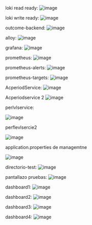 loki read ready: 
![image](https://github.com/user-attachments/assets/205aaab6-65db-4b27-8b95-52c4c49a6206)

loki write ready:
![image](https://github.com/user-attachments/assets/78a58ce0-8dab-4771-a6ca-d01a69fe5dc5)

outcome-backend:
![image](https://github.com/user-attachments/assets/a78248eb-cffb-4143-a5c0-bf3fecc816cf)

alloy:
![image](https://github.com/user-attachments/assets/46beea61-8eb9-4531-92d8-da080490deb4)

grafana:
![image](https://github.com/user-attachments/assets/7f057a97-d7c5-45d4-bcef-160047cad9a5)

prometheus:
![image](https://github.com/user-attachments/assets/8762f045-d7eb-4e54-8398-3d37fb21b870)

prometheus-alerts:
![image](https://github.com/user-attachments/assets/9ccffaa5-d9e9-47bf-be25-f16d7d7ef5cf)

prometheus-targets:
![image](https://github.com/user-attachments/assets/1cb095e5-aca6-42e9-9b2a-1e5c761efab7)


AcperiodService:
![image](https://github.com/user-attachments/assets/70b33a43-3aed-4d05-ac1f-5db8415a18c5)

Acperiodservice 2
![image](https://github.com/user-attachments/assets/09b412eb-6b17-4ac2-8f5b-d9debcec6295)

perlvlservice:

![image](https://github.com/user-attachments/assets/481d2566-695b-4cd6-a6e7-c923b77b1462)

perflevlsercie2

![image](https://github.com/user-attachments/assets/8d74834f-0af0-4269-8af6-ca17fcb41356)

application.properties de managemtne

![image](https://github.com/user-attachments/assets/ea680690-da59-4d5c-a9ea-88fbf4838903)


directorio-test:
![image](https://github.com/user-attachments/assets/ca7303c3-5611-40fc-8907-5381d8c6b151)

pantallazo pruebas:
![image](https://github.com/user-attachments/assets/cde289b1-b7e3-4a20-b810-cb259fc6630e)

dashboard1:
![image](https://github.com/user-attachments/assets/fa5ce739-e81b-4d80-a1ad-9fdc720d4444)

dashboard2:
![image](https://github.com/user-attachments/assets/d07c3d6b-1dcb-4c75-bfdf-142d881b1fc7)

dashboard3:
![image](https://github.com/user-attachments/assets/4796dc44-187f-4dcb-83c7-2981c94823e6)

dashboard4:
![image](https://github.com/user-attachments/assets/79bb256f-01c8-4a97-ba25-367b5e906b87)

